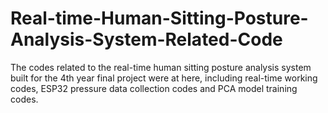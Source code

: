# Real-time-Human-Sitting-Posture-Analysis-System-Related-Code
The codes related to the real-time human sitting posture analysis system built for the 4th year final project were at here, including real-time working codes, ESP32 pressure data collection codes and PCA model training codes.
